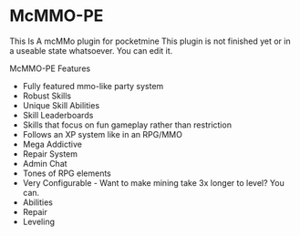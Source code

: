 McMMO-PE
=====

This Is A mcMMo plugin for pocketmine
This plugin is not finished yet or in a useable state whatsoever. You can edit it.


McMMO-PE Features
- Fully featured mmo-like party system
- Robust Skills
- Unique Skill Abilities
- Skill Leaderboards
- Skills that focus on fun gameplay rather than restriction
- Follows an XP system like in an RPG/MMO
- Mega Addictive
- Repair System
- Admin Chat
- Tones of RPG elements
- Very Configurable - Want to make mining take 3x longer to level? You can.
- Abilities
- Repair
- Leveling
